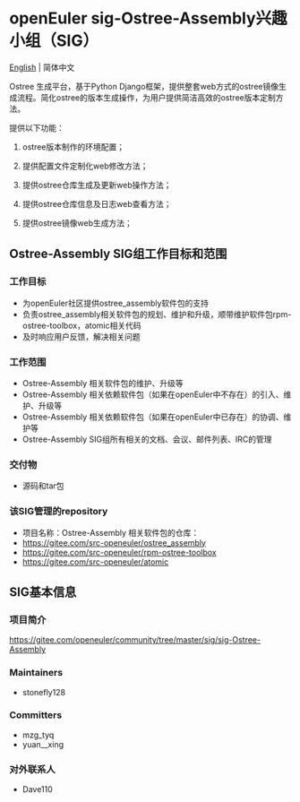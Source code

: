 # openEuler  sig-Ostree-Assembly兴趣小组（SIG）
[English](./sig-Ostree-Assembly.md) | 简体中文

Ostree 生成平台，基于Python Django框架，提供整套web方式的ostree镜像生成流程。简化ostree的版本生成操作，为用户提供简洁高效的ostree版本定制方法。

提供以下功能：

1. ostree版本制作的环境配置；

2. 提供配置文件定制化web修改方法；

3. 提供ostree仓库生成及更新web操作方法；

4. 提供ostree仓库信息及日志web查看方法；

5. 提供ostree镜像web生成方法；

## Ostree-Assembly SIG组工作目标和范围

### 工作目标

- 为openEuler社区提供ostree_assembly软件包的支持
- 负责ostree_assembly相关软件包的规划、维护和升级，顺带维护软件包rpm-ostree-toolbox，atomic相关代码
- 及时响应用户反馈，解决相关问题


### 工作范围

- Ostree-Assembly 相关软件包的维护、升级等
- Ostree-Assembly 相关依赖软件包（如果在openEuler中不存在）的引入、维护、升级等
- Ostree-Assembly 相关依赖软件包（如果在openEuler中已存在）的协调、维护等
- Ostree-Assembly SIG组所有相关的文档、会议、邮件列表、IRC的管理


### 交付物

- 源码和tar包


### 该SIG管理的repository

- 项目名称：Ostree-Assembly
  相关软件包的仓库：
- https://gitee.com/src-openeuler/ostree_assembly
- https://gitee.com/src-openeuler/rpm-ostree-toolbox
- https://gitee.com/src-openeuler/atomic


## SIG基本信息

### 项目简介

 https://gitee.com/openeuler/community/tree/master/sig/sig-Ostree-Assembly

### Maintainers
- stonefly128

### Committers
- mzg_tyq
- yuan__xing 

### 对外联系人
- Dave110


